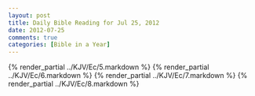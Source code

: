 ```yaml
---
layout: post
title: Daily Bible Reading for Jul 25, 2012
date: 2012-07-25
comments: true
categories: [Bible in a Year]
---
```

{% render_partial ../KJV/Ec/5.markdown %}
{% render_partial ../KJV/Ec/6.markdown %}
{% render_partial ../KJV/Ec/7.markdown %}
{% render_partial ../KJV/Ec/8.markdown %}
